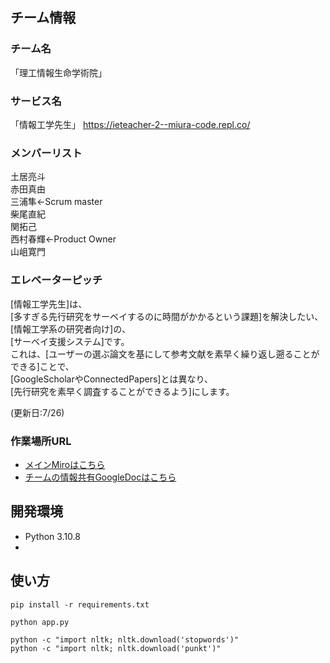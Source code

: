 ## チーム情報
### チーム名
「理工情報生命学術院」  
### サービス名
「情報工学先生」
https://ieteacher-2--miura-code.repl.co/  
### メンバーリスト  
土居亮斗  
赤田真由  
三浦隼←Scrum master  
柴尾直紀  
関拓己  
西村春輝←Product Owner  
山岨寛門  

### エレベーターピッチ
[情報工学先生]は、  
[多すぎる先行研究をサーベイするのに時間がかかるという課題]を解決したい、  
[情報工学系の研究者向け]の、  
[サーベイ支援システム]です。  
これは、[ユーザーの選ぶ論文を基にして参考文献を素早く繰り返し遡ることができる]ことで、  
[GoogleScholarやConnectedPapers]とは異なり、  
[先行研究を素早く調査することができるよう]にします。  

(更新日:7/26)
### 作業場所URL
- [メインMiroはこちら](https://miro.com/app/board/uXjVM4W_zM4=/)
- [チームの情報共有GoogleDocはこちら](https://drive.google.com/drive/folders/12qwP0sQS7g64rPYkWEqf_Gr8yu3Gmzsc?usp=sharing)

## 開発環境
- Python 3.10.8
-  

## 使い方
```
pip install -r requirements.txt
```
```
python app.py
```

```
python -c "import nltk; nltk.download('stopwords')"
python -c "import nltk; nltk.download('punkt')"
```
